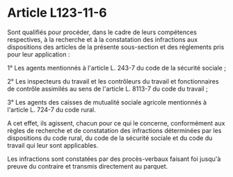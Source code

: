 # Article L123-11-6

Sont qualifiés pour procéder, dans le cadre de leurs compétences respectives, à la recherche et à la constatation des infractions aux dispositions des articles de la présente sous-section et des règlements pris pour leur application :

1° Les agents mentionnés à l'article L. 243-7 du code de la sécurité sociale ;

2° Les inspecteurs du travail et les contrôleurs du travail et fonctionnaires de contrôle assimilés au sens de l'article L. 8113-7 du code du travail ;

3° Les agents des caisses de mutualité sociale agricole mentionnés à l'article L. 724-7 du code rural.

A cet effet, ils agissent, chacun pour ce qui le concerne, conformément aux règles de recherche et de constatation des infractions déterminées par les dispositions du code rural, du code de la sécurité sociale et du code du travail qui leur sont applicables.

Les infractions sont constatées par des procès-verbaux faisant foi jusqu'à preuve du contraire et transmis directement au parquet.
